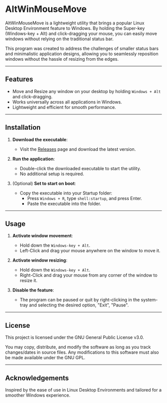 # AltWinMouseMove

AltWinMouseMove is a lightweight utility that brings a popular Linux Desktop Environment feature to Windows. By holding the Super-key (Windows-key + Alt) and click-dragging your mouse, you can easily move windows without relying on the traditional status bar. 

This program was created to address the challenges of smaller status bars and minimalistic application designs, allowing you to seamlessly reposition windows without the hassle of resizing from the edges.

---

## Features

- Move and Resize any window on your desktop by holding `Windows + Alt` and click-dragging.
- Works universally across all applications in Windows.
- Lightweight and efficient for smooth performance.

---

## Installation

1. **Download the executable**:
   - Visit the [Releases](https://github.com/kamihawil/AltWinMouseMove/releases) page and download the latest version.

2. **Run the application**:
   - Double-click the downloaded executable to start the utility.
   - No additional setup is required.

3. (Optional) **Set to start on boot**:
   - Copy the executable into your Startup folder:
     - Press `Windows + R`, type `shell:startup`, and press Enter.
     - Paste the executable into the folder.

---

## Usage

1. **Activate window movement**:
   - Hold down the `Windows-key + Alt`.
   - Left-Click and drag your mouse anywhere on the window to move it.
2. **Activate window resizing**:
   - Hold down the `Windows-key + Alt`.
   - Right-Click and drag your mouse from  any corner of the window to resize it.
 
2. **Disable the feature**:
   - The program can be paused or quit by right-clicking in the system-tray and selecting the desired option, "Exit", "Pause".

---

## License

This project is licensed under the GNU General Public License v3.0. 

You may copy, distribute, and modify the software as long as you track changes/dates in source files. Any modifications to this software must also be made available under the GNU GPL. 

---

## Acknowledgements

Inspired by the ease of use in Linux Desktop Environments and tailored for a smoother Windows experience.
